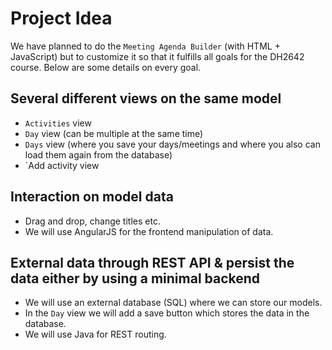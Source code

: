 # Project Idea

We have planned to do the `Meeting Agenda Builder` (with HTML + JavaScript) but to customize it so that it fulfills all goals for the DH2642 course. Below are some details on every goal.

## Several different views on the same model
* `Activities` view
* `Day` view (can be multiple at the same time)
* `Days` view (where you save your days/meetings and where you also can load them again from the database)
* `Add activity view

## Interaction on model data
* Drag and drop, change titles etc.
* We will use AngularJS for the frontend manipulation of data.

## External data through REST API & persist the data either by using a minimal backend
* We will use an external database (SQL) where we can store our models.
* In the `Day` view we will add a save button which stores the data in the database.
* We will use Java for REST routing.